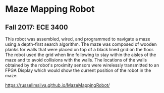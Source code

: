 # Maze Mapping Robot
## Fall 2017: ECE 3400 

This robot was assembled, wired, and programmed to navigate a maze using a depth-first search algorithm.
The maze was composed of wooden planks for walls that were placed on top of a black lined grid on the floor. 
The robot used the grid when line following to stay within the aisles of the maze and to avoid collisions with the walls.
The locations of the walls obtained by the robot's proximity sensors were wirelessly transmitted to an FPGA Display
which would show the current position of the robot in the maze.

https://russellmsilva.github.io/MazeMappingRobot/
